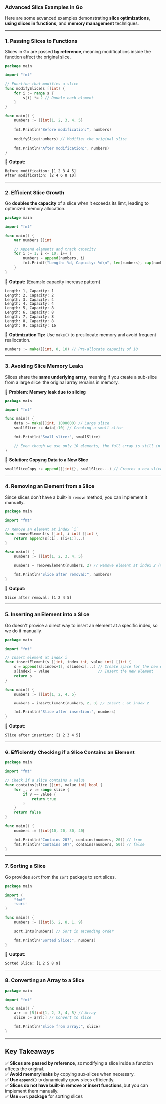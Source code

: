 ### **Advanced Slice Examples in Go**
Here are some advanced examples demonstrating **slice optimizations**, **using slices in functions**, and **memory management** techniques.

---

### **1. Passing Slices to Functions**
Slices in Go are passed **by reference**, meaning modifications inside the function affect the original slice.

```go
package main

import "fmt"

// Function that modifies a slice
func modifySlice(s []int) {
    for i := range s {
        s[i] *= 2 // Double each element
    }
}

func main() {
    numbers := []int{1, 2, 3, 4, 5}
    
    fmt.Println("Before modification:", numbers)
    
    modifySlice(numbers) // Modifies the original slice
    
    fmt.Println("After modification:", numbers)
}
```
🔹 **Output:**  
```
Before modification: [1 2 3 4 5]  
After modification: [2 4 6 8 10]  
```
---
### **2. Efficient Slice Growth**
Go **doubles the capacity** of a slice when it exceeds its limit, leading to optimized memory allocation.

```go
package main

import "fmt"

func main() {
    var numbers []int

    // Append elements and track capacity
    for i := 1; i <= 10; i++ {
        numbers = append(numbers, i)
        fmt.Printf("Length: %d, Capacity: %d\n", len(numbers), cap(numbers))
    }
}
```
🔹 **Output:** (Example capacity increase pattern)
```
Length: 1, Capacity: 1  
Length: 2, Capacity: 2  
Length: 3, Capacity: 4  
Length: 4, Capacity: 4  
Length: 5, Capacity: 8  
Length: 6, Capacity: 8  
Length: 7, Capacity: 8  
Length: 8, Capacity: 8  
Length: 9, Capacity: 16  
```
🔹 **Optimization Tip:** Use `make()` to preallocate memory and avoid frequent reallocation.

```go
numbers := make([]int, 0, 10) // Pre-allocate capacity of 10
```
---
### **3. Avoiding Slice Memory Leaks**
Slices share the **same underlying array**, meaning if you create a sub-slice from a large slice, the original array remains in memory.

🔴 **Problem: Memory leak due to slicing**
```go
package main

import "fmt"

func main() {
    data := make([]int, 1000000) // Large slice
    smallSlice := data[:10] // Creating a small slice

    fmt.Println("Small slice:", smallSlice)

    // Even though we use only 10 elements, the full array is still in memory!
}
```
🔹 **Solution: Copying Data to a New Slice**
```go
smallSliceCopy := append([]int{}, smallSlice...) // Creates a new slice with only 10 elements
```
---
### **4. Removing an Element from a Slice**
Since slices don’t have a built-in `remove` method, you can implement it manually.

```go
package main

import "fmt"

// Remove an element at index `i`
func removeElement(s []int, i int) []int {
    return append(s[:i], s[i+1:]...)
}

func main() {
    numbers := []int{1, 2, 3, 4, 5}

    numbers = removeElement(numbers, 2) // Remove element at index 2 (value 3)

    fmt.Println("Slice after removal:", numbers)
}
```
🔹 **Output:**  
```
Slice after removal: [1 2 4 5]
```
---
### **5. Inserting an Element into a Slice**
Go doesn't provide a direct way to insert an element at a specific index, so we do it manually.

```go
package main

import "fmt"

// Insert element at index i
func insertElement(s []int, index int, value int) []int {
    s = append(s[:index+1], s[index:]...) // Create space for the new element
    s[index] = value                      // Insert the new element
    return s
}

func main() {
    numbers := []int{1, 2, 4, 5}

    numbers = insertElement(numbers, 2, 3) // Insert 3 at index 2

    fmt.Println("Slice after insertion:", numbers)
}
```
🔹 **Output:**  
```
Slice after insertion: [1 2 3 4 5]
```
---
### **6. Efficiently Checking if a Slice Contains an Element**
```go
package main

import "fmt"

// Check if a slice contains a value
func contains(slice []int, value int) bool {
    for _, v := range slice {
        if v == value {
            return true
        }
    }
    return false
}

func main() {
    numbers := []int{10, 20, 30, 40}

    fmt.Println("Contains 20?", contains(numbers, 20)) // true
    fmt.Println("Contains 50?", contains(numbers, 50)) // false
}
```
---
### **7. Sorting a Slice**
Go provides `sort` from the `sort` package to sort slices.

```go
package main

import (
    "fmt"
    "sort"
)

func main() {
    numbers := []int{5, 2, 8, 1, 9}

    sort.Ints(numbers) // Sort in ascending order

    fmt.Println("Sorted Slice:", numbers)
}
```
🔹 **Output:**  
```
Sorted Slice: [1 2 5 8 9]
```
---
### **8. Converting an Array to a Slice**
```go
package main

import "fmt"

func main() {
    arr := [5]int{1, 2, 3, 4, 5} // Array
    slice := arr[:] // Convert to slice

    fmt.Println("Slice from array:", slice)
}
```
---
## **Key Takeaways**
✅ **Slices are passed by reference**, so modifying a slice inside a function affects the original.  
✅ **Avoid memory leaks** by copying sub-slices when necessary.  
✅ **Use `append()`** to dynamically grow slices efficiently.  
✅ **Slices do not have built-in remove or insert functions**, but you can implement them manually.  
✅ **Use `sort` package** for sorting slices.

